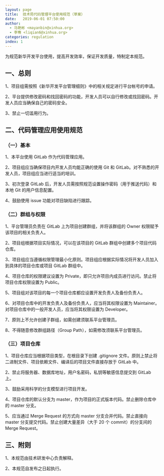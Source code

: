 ```yaml
---
layout: page
title:  技术局代码管理平台使用规范（草案）
date:   2019-06-01 07:50:00
author: 
  - 马艳彬 <mayanbin@xinhua.org>
  - 李骞 <liqian6@xinhua.org>
categories: regulation
index: 1
---
```



为规范新华开发平台使用，提高开发效率，保证开发质量，特制定本规范。

## 一、总则

1、项目组需按照《新华开发平台管理细则》中的相关规定进行平台帐号的申请。

2、平台提供修改密码和找回密码的功能，开发人员可以自行修改或找回密码。开发人员应当确保自己的密码安全。

3、禁止一切滥用行为。

## 二、代码管理应用使用规范

### （一）基本

1、本平台使用 GitLab 作为代码管理应用。

2、项目组应当确保项目内开发人员均能正确的使用 Git 和 GitLab。对不熟悉的开发人员，项目组应当进行适当的培训。

3、初次登录 GitLab 后，开发人员需按照规范设置操作密码（用于推送代码）和本地 Git 的用户信息配置。

4、鼓励使用 issue 功能对项目缺陷进行跟踪。

### （二）群组与权限

1、平台管理员负责在 GitLab 上为项目创建群组，并将该群组的 Owner 权限赋予该项目的相关负责人。

2、项目组根据项目实际情况，可以在该项目的 GitLab 群组中创建多个项目代码仓库。

3、项目组应当遵循权限管理最小化原则。项目组应根据实际情况将开发人员加入到具体的项目仓库或项目 GitLab 群组中。

4、项目仓库的权限建议设置为 Private，即只允许项目内成员进行访问。禁止将项目仓库权限设置为 Public。

5、项目组对该项目的每一个项目仓库都应设置开发负责人及备份负责人。

6、对项目仓库中的开发负责人及备份负责人，应当将其权限设置为 Maintainer。对项目仓库中的一般开发人员，应当将其权限设置为 Developer。

7、原则上不允许创建子群组，如需创建须联系平台管理员。

8、不得随意修改群组路径（Group Path），如需修改须联系平台管理员。

### （三）项目仓库

1、项目仓库应当根据项目类型，在根目录下创建 .gitignore 文件。原则上禁止将二进制文件、项目依赖文件、编译后的项目文件直接存放于 GitLab 中。

2、禁止将服务器、数据库地址，用户名密码，私钥等敏感信息提交到 GitLab 上。

3、鼓励采用科学的分支模型进行项目开发。

4、项目仓库的默认分支为 master，作为项目的正式版本代码。禁止删除仓库中的 master 分支。

5、应当通过 Merge Request 的方式向 master 分支合并代码。禁止直接向 master 分支提交代码。禁止创建大量差异（大于 20 个 commit）的分支间的 Merge Request。

## 三、附则

1、本规范由技术研发中心负责解释。

2、本规范自发布之日起执行。
